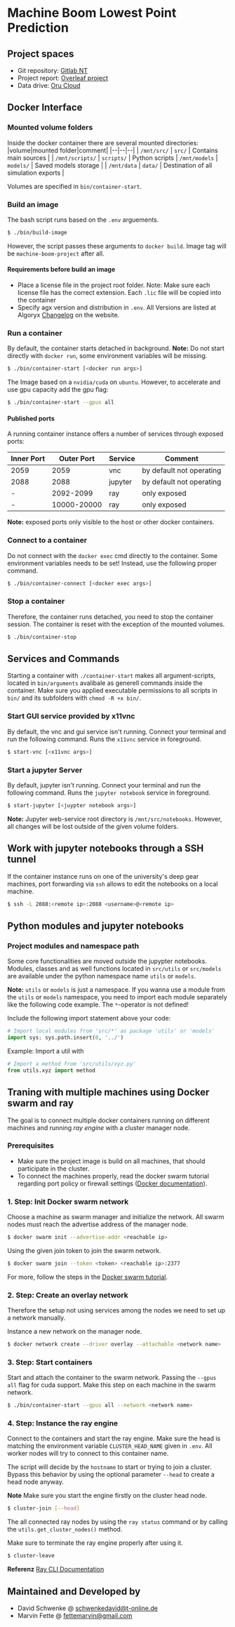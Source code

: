# Machine Boom Lowest Point Prediction
## Project spaces
- Git repository:  [Gitlab NT](https://gitsvn-nt.oru.se/mnfe/machine-boom-project)
- Project report: [Overleaf project](https://www.overleaf.com/read/ftppxzzkjsmf)
- Data drive: [Oru Cloud](https://cloud.oru.se/s/sC4BxzntTFNqxZB)

## Docker Interface
### Mounted volume folders
Inside the docker container there are several mounted directories:
|volume|mounted folder|comment|
|--|--|--|
| `/mnt/src/` | `src/` | Contains main sources |
| `/mnt/scripts/` | `scripts/` | Python scripts
| `/mnt/models` | `models/` | Saved models storage |
| `/mnt/data` | `data/` | Destination of all simulation exports |

Volumes are specified in `bin/container-start`.

### Build an image
The bash script runs based on the `.env` arguements.
```bash
$ ./bin/build-image
```
However, the script passes these arguments to `docker build`. Image tag will be `machine-boom-project` after all.

#### Requirements before build an image
- Place a license file in the project root folder. Note: Make sure each license file has the correct extension. Each `.lic` file will be copied into the container
- Specify agx version and distribution in `.env`. All Versions are listed at Algoryx [Changelog](https://www.algoryx.se/documentation/complete/agx/tags/latest/doc/UserManual/source/changelog.html) on the website.

### Run a container
By default, the container starts detached in background. **Note:** Do not start directly with `docker run`, 
some environment variables will be missing. 
```bash
$ ./bin/container-start [<docker run args>]
```

The Image based on a `nvidia/cuda` on `ubuntu`. However, to accelerate and use gpu capacity add the gpu flag:
```bash
$ ./bin/container-start --gpus all
```

#### Published ports
A running container instance offers a number of services through exposed ports:

|Inner Port|Outer Port|Service|Comment|
|--|--|--|--|
|2059|2059|vnc|by default not operating|
|2088|2088|jupyter|by default not operating|
|-|2092-2099|ray|only exposed|
|-|10000-20000|ray|only exposed|

**Note:** exposed ports only visible to the host or other docker containers.

### Connect to a container
Do not connect with the `docker exec` cmd directly to the container. Some environment variables needs to be set! Instead,
use the following proper command.
```bash
$ ./bin/container-connect [<docker exec args>]
```

### Stop a container
Therefore, the container runs detached, you need to stop the container session.
The container is reset with the exception of the mounted volumes.
```bash
$ ./bin/container-stop
```

## Services and Commands
Starting a container with `./container-start` makes all argument-scripts, located in `bin/arguments` avalibale as generell commands inside the container. Make sure you applied executable permissions to all scripts in `bin/` and its subfolders with `chmod -R +x bin/`. 

### Start GUI service provided by x11vnc
By default, the vnc and gui service isn't running. Connect your terminal and run the following command. Runs the `x11vnc` service in foreground.
```bash
$ start-vnc [<x11vnc args>]
```
### Start a jupyter Server
By default, jupyter isn't running. Connect your terminal and run the following command. Runs the `jupyter notebook` service in foreground.
```bash
$ start-jupyter [<juypter notebook args>]
```
**Note:** Jupyter web-service root directory is `/mnt/src/notebooks`. However, all changes will be lost outside of the given volume folders.

## Work with jupyter notebooks through a SSH tunnel
If the container instance runs on one of the university's deep gear machines, port forwarding via `ssh` allows to edit the notebooks on a local machine.
```bash
$ ssh -L 2088:<remote ip>:2088 <username>@<remote ip>
```

## Python modules and jupyter notebooks
### Project modules and namespace path
Some core functionalities are moved outside the jupypter notebooks. Modules, classes and as well functions located in `src/utils` or `src/models` are available under the python namespace name `utils` or `models`. 

**Note:** `utils` or `models` is just a namespace. If you wanna use a module from the `utils` or `models` namespace, you need to import each module separately like the following code example. The `*`-operator is not defined!

Include the following import statement above your code:
```python
# Import local modules from 'src/*' as package 'utils' or 'models'
import sys; sys.path.insert(0, '../')
```

Example: Import a util with
```python
# Import a method from 'src/utils/xyz.py' 
from utils.xyz import method
```

## Traning with multiple machines using Docker swarm and ray
The goal is to connect multiple docker containers running on different machines and running *ray engine* with a cluster manager node.

### Prerequisites
- Make sure the project image is build on all machines, that should participate in the cluster.
- To connect the machines properly, read the docker swarm tutorial regarding port policy or firewall settings ([Docker documentation](https://docs.docker.com/engine/swarm/swarm-tutorial/#open-protocols-and-ports-between-the-hosts)).

### 1. Step: Init Docker swarm network
Choose a machine as swarm manager and initialize the network. All swarm nodes must reach the advertise address of the manager node.

```bash
$ docker swarm init --advertise-addr <reachable ip>
```

Using the given join token to join the swarm network.
```bash
$ docker swarm join --token <token> <reachable ip>:2377
```

For more, follow the steps in the [Docker swarm tutorial](https://docs.docker.com/engine/swarm/swarm-tutorial/create-swarm/).

### 2. Step: Create an overlay network
Therefore the setup not using services among the nodes we need to set up a network manually.

Instance a new network on the manager node.
```bash
$ docker network create --driver overlay --attachable <network name>
```

### 3. Step: Start containers
Start and attach the container to the swarm network. Passing the `--gpus all` flag for cuda support. Make this step on each machine in the swarm network.
```bash
$ ./bin/container-start --gpus all --network <network name>
```

### 4. Step: Instance the ray engine
Connect to the containers and start the ray engine. Make sure the head is matching the environment variable `CLUSTER_HEAD_NAME` given in `.env`. All worker nodes will try to connect to this container name.

The script will decide by the `hostname` to start or trying to join a cluster. Bypass this behavior by using the optional parameter `--head` to create a head node anyway.

**Note** Make sure you start the engine firstly on the cluster head node.
```bash
$ cluster-join [--head]
```

The all connected ray nodes by using the `ray status` command or by calling the `utils.get_cluster_nodes()` method.

Make sure to terminate the ray engine properly after using it.
```bash
$ cluster-leave
```

**Referenz** [Ray CLI Documentation](https://docs.ray.io/en/latest/cluster/cli.html)

## Maintained and Developed by
- David Schwenke @ schwenkedavid@t-online.de
- Marvin Fette @ fettemarvin@gmail.com
